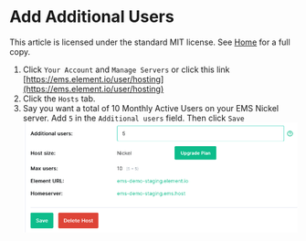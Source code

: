 # Add Additional Users

This article is licensed under the standard MIT license. See [Home](index.md) for a full copy.

1. Click `Your Account` and `Manage Servers` or click this link [https://ems.element.io/user/hosting](https://ems.element.io/user/hosting)
1. Click the `Hosts` tab.
1. Say you want a total of 10 Monthly Active Users on your EMS Nickel server. Add `5` in the `Additional users` field. Then click `Save`   
![](images/Screen%20Shot%202020-07-30%20at%202.28.57%20PM.png)

